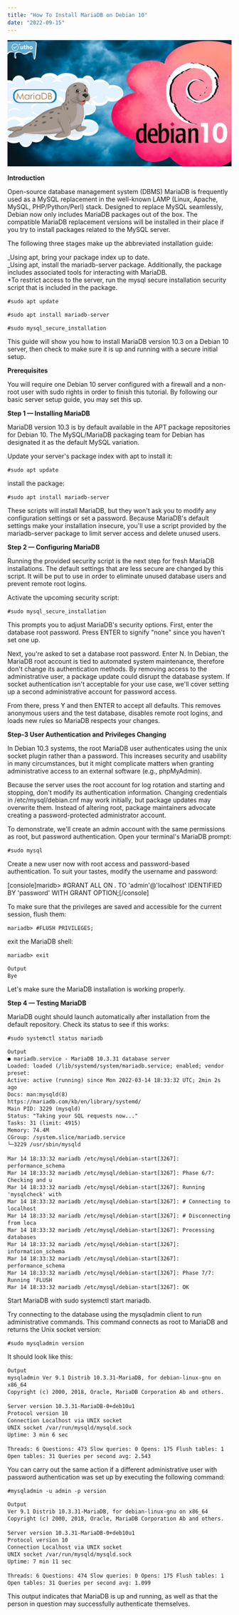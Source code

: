 ```yaml
---
title: "How To Install MariaDB on Debian 10"
date: "2022-09-15"
---
```


![](images/How-To-Install-MariaDB-on-Debian-10_utho.jpg)

**Introduction**

Open-source database management system (DBMS) MariaDB is frequently used as a MySQL replacement in the well-known LAMP (Linux, Apache, MySQL, PHP/Python/Perl) stack. Designed to replace MySQL seamlessly, Debian now only includes MariaDB packages out of the box. The compatible MariaDB replacement versions will be installed in their place if you try to install packages related to the MySQL server.

The following three stages make up the abbreviated installation guide:

_Using apt, bring your package index up to date.  
_Using apt, install the mariadb-server package. Additionally, the package includes associated tools for interacting with MariaDB.  
\*To restrict access to the server, run the mysql secure installation security script that is included in the package.

```
#sudo apt update
```  
```
#sudo apt install mariadb-server
```  
```
#sudo mysql_secure_installation
```

This guide will show you how to install MariaDB version 10.3 on a Debian 10 server, then check to make sure it is up and running with a secure initial setup.

**Prerequisites**

You will require one Debian 10 server configured with a firewall and a non-root user with sudo rights in order to finish this tutorial. By following our basic server setup guide, you may set this up.

**Step 1 — Installing MariaDB**

MariaDB version 10.3 is by default available in the APT package repositories for Debian 10. The MySQL/MariaDB packaging team for Debian has designated it as the default MySQL variation.

Update your server's package index with apt to install it:

```
#sudo apt update
```

install the package:

```
#sudo apt install mariadb-server
```

These scripts will install MariaDB, but they won't ask you to modify any configuration settings or set a password. Because MariaDB's default settings make your installation insecure, you'll use a script provided by the mariadb-server package to limit server access and delete unused users.

**Step 2 — Configuring MariaDB**

Running the provided security script is the next step for fresh MariaDB installations. The default settings that are less secure are changed by this script. It will be put to use in order to eliminate unused database users and prevent remote root logins.

Activate the upcoming security script:

```
#sudo mysql_secure_installation
```

This prompts you to adjust MariaDB's security options. First, enter the database root password. Press ENTER to signify "none" since you haven't set one up.

Next, you're asked to set a database root password. Enter N. In Debian, the MariaDB root account is tied to automated system maintenance, therefore don't change its authentication methods. By removing access to the administrative user, a package update could disrupt the database system. If socket authentication isn't acceptable for your use case, we'll cover setting up a second administrative account for password access.

From there, press Y and then ENTER to accept all defaults. This removes anonymous users and the test database, disables remote root logins, and loads new rules so MariaDB respects your changes.

**Step-3 User Authentication and Privileges Changing**

In Debian 10.3 systems, the root MariaDB user authenticates using the unix socket plugin rather than a password. This increases security and usability in many circumstances, but it might complicate matters when granting administrative access to an external software (e.g., phpMyAdmin).

Because the server uses the root account for log rotation and starting and stopping, don't modify its authentication information. Changing credentials in /etc/mysql/debian.cnf may work initially, but package updates may overwrite them. Instead of altering root, package maintainers advocate creating a password-protected administrator account.

To demonstrate, we'll create an admin account with the same permissions as root, but password authentication. Open your terminal's MariaDB prompt:

```
#sudo mysql
```

Create a new user now with root access and password-based authentication. To suit your tastes, modify the username and password:

\[consiole\]maridb> #GRANT ALL ON _._ TO 'admin'@'localhost' IDENTIFIED BY 'password' WITH GRANT OPTION;\[/console\]

To make sure that the privileges are saved and accessible for the current session, flush them:

```
mariadb> #FLUSH PRIVILEGES;
```

exit the MariaDB shell:

```
mariadb> exit
```

```
Output  
Bye
```

Let's make sure the MariaDB installation is working properly.

**Step 4 — Testing MariaDB**

MariaDB ought should launch automatically after installation from the default repository. Check its status to see if this works:

```
#sudo systemctl status mariadb
```

```
Output  
● mariadb.service - MariaDB 10.3.31 database server  
Loaded: loaded (/lib/systemd/system/mariadb.service; enabled; vendor preset:  
Active: active (running) since Mon 2022-03-14 18:33:32 UTC; 2min 2s ago  
Docs: man:mysqld(8)  
https://mariadb.com/kb/en/library/systemd/  
Main PID: 3229 (mysqld)  
Status: "Taking your SQL requests now..."  
Tasks: 31 (limit: 4915)  
Memory: 74.4M  
CGroup: /system.slice/mariadb.service  
└─3229 /usr/sbin/mysqld

Mar 14 18:33:32 mariadb /etc/mysql/debian-start[3267]: performance_schema  
Mar 14 18:33:32 mariadb /etc/mysql/debian-start[3267]: Phase 6/7: Checking and u  
Mar 14 18:33:32 mariadb /etc/mysql/debian-start[3267]: Running 'mysqlcheck' with  
Mar 14 18:33:32 mariadb /etc/mysql/debian-start[3267]: # Connecting to localhost  
Mar 14 18:33:32 mariadb /etc/mysql/debian-start[3267]: # Disconnecting from loca  
Mar 14 18:33:32 mariadb /etc/mysql/debian-start[3267]: Processing databases  
Mar 14 18:33:32 mariadb /etc/mysql/debian-start[3267]: information_schema  
Mar 14 18:33:32 mariadb /etc/mysql/debian-start[3267]: performance_schema  
Mar 14 18:33:32 mariadb /etc/mysql/debian-start[3267]: Phase 7/7: Running 'FLUSH  
Mar 14 18:33:32 mariadb /etc/mysql/debian-start[3267]: OK
```

Start MariaDB with sudo systemctl start mariadb.

Try connecting to the database using the mysqladmin client to run administrative commands. This command connects as root to MariaDB and returns the Unix socket version:

```
#sudo mysqladmin version
```

It should look like this:

```
Output  
mysqladmin Ver 9.1 Distrib 10.3.31-MariaDB, for debian-linux-gnu on x86_64  
Copyright (c) 2000, 2018, Oracle, MariaDB Corporation Ab and others.

Server version 10.3.31-MariaDB-0+deb10u1  
Protocol version 10  
Connection Localhost via UNIX socket  
UNIX socket /var/run/mysqld/mysqld.sock  
Uptime: 3 min 6 sec

Threads: 6 Questions: 473 Slow queries: 0 Opens: 175 Flush tables: 1 Open tables: 31 Queries per second avg: 2.543
```

You can carry out the same action if a different administrative user with password authentication was set up by executing the following command:

```
#mysqladmin -u admin -p version
```

```
Output  
Ver 9.1 Distrib 10.3.31-MariaDB, for debian-linux-gnu on x86_64  
Copyright (c) 2000, 2018, Oracle, MariaDB Corporation Ab and others.

Server version 10.3.31-MariaDB-0+deb10u1  
Protocol version 10  
Connection Localhost via UNIX socket  
UNIX socket /var/run/mysqld/mysqld.sock  
Uptime: 7 min 11 sec

Threads: 6 Questions: 474 Slow queries: 0 Opens: 175 Flush tables: 1 Open tables: 31 Queries per second avg: 1.099
```

This output indicates that MariaDB is up and running, as well as that the person in question may successfully authenticate themselves.
